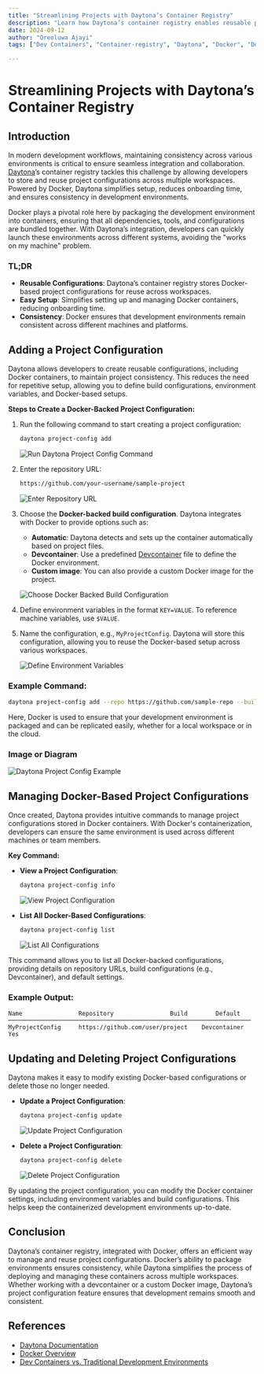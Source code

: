 ```yaml
---
title: "Streamlining Projects with Daytona’s Container Registry"  
description: "Learn how Daytona’s container registry enables reusable project configurations across multiple workspaces, using Docker to ensure consistency."  
date: 2024-09-12  
author: "Oreoluwa Ajayi"  
tags: ["Dev Containers", "Container-registry", "Daytona", "Docker", "Development"]  

---
```


# Streamlining Projects with Daytona’s Container Registry

## Introduction

In modern development workflows, maintaining consistency across various environments is critical to ensure seamless integration and collaboration. [Daytona](https://www.daytona.io)’s container registry tackles this challenge by allowing developers to store and reuse project configurations across multiple workspaces. Powered by Docker, Daytona simplifies setup, reduces onboarding time, and ensures consistency in development environments.

Docker plays a pivotal role here by packaging the development environment into containers, ensuring that all dependencies, tools, and configurations are bundled together. With Daytona’s integration, developers can quickly launch these environments across different systems, avoiding the "works on my machine" problem.

### TL;DR

- **Reusable Configurations**: Daytona’s container registry stores Docker-based project configurations for reuse across workspaces.
- **Easy Setup**: Simplifies setting up and managing Docker containers, reducing onboarding time.
- **Consistency**: Docker ensures that development environments remain consistent across different machines and platforms.

## Adding a Project Configuration

Daytona allows developers to create reusable configurations, including Docker containers, to maintain project consistency. This reduces the need for repetitive setup, allowing you to define build configurations, environment variables, and Docker-based setups.

**Steps to Create a Docker-Backed Project Configuration:**

1. Run the following command to start creating a project configuration:
   ```bash
   daytona project-config add
   ```

   ![Run Daytona Project Config Command](/assets/20240912_daytona_container_registry_img1.png)

2. Enter the repository URL:
   ```bash
   https://github.com/your-username/sample-project
   ```

   ![Enter Repository URL](/assets/20240912_daytona_container_registry_img2.png)

3. Choose the **Docker-backed build configuration**. Daytona integrates with Docker to provide options such as:
   - **Automatic**: Daytona detects and sets up the container automatically based on project files.
   - **Devcontainer**: Use a predefined [Devcontainer](https://code.visualstudio.com/docs/remote/containers) file to define the Docker environment.
   - **Custom image**: You can also provide a custom Docker image for the project.

   ![Choose Docker Backed Build Configuration](/assets/20240912_daytona_container_registry_img3.png)

4. Define environment variables in the format `KEY=VALUE`. To reference machine variables, use `$VALUE`.

5. Name the configuration, e.g., `MyProjectConfig`. Daytona will store this configuration, allowing you to reuse the Docker-based setup across various workspaces.

   ![Define Environment Variables](/assets/20240912_daytona_container_registry_img4.png)

### Example Command:

```bash
daytona project-config add --repo https://github.com/sample-repo --build Devcontainer --env "API_KEY=$API_KEY" --name MyProjectConfig
```

Here, Docker is used to ensure that your development environment is packaged and can be replicated easily, whether for a local workspace or in the cloud.

### Image or Diagram

![Daytona Project Config Example](/assets/20240912_daytona_container_registry_img5.png)

## Managing Docker-Based Project Configurations

Once created, Daytona provides intuitive commands to manage project configurations stored in Docker containers. With Docker's containerization, developers can ensure the same environment is used across different machines or team members.

**Key Command:**
- **View a Project Configuration**:
   ```bash
   daytona project-config info
   ```

   ![View Project Configuration](/assets/20240912_daytona_container_registry_img6.png)

- **List All Docker-Based Configurations**:
   ```bash
   daytona project-config list
   ```

   ![List All Configurations](/assets/20240912_daytona_container_registry_img7.png)

This command allows you to list all Docker-backed configurations, providing details on repository URLs, build configurations (e.g., Devcontainer), and default settings.

### Example Output:

```
Name                Repository                Build        Default
─────────────────────────────────────────────────────────────────────
MyProjectConfig     https://github.com/user/project    Devcontainer    Yes
```

## Updating and Deleting Project Configurations

Daytona makes it easy to modify existing Docker-based configurations or delete those no longer needed.

- **Update a Project Configuration**:
   ```bash
   daytona project-config update
   ```

   ![Update Project Configuration](/assets/20240912_daytona_container_registry_img8.png)

- **Delete a Project Configuration**:
   ```bash
   daytona project-config delete
   ```

   ![Delete Project Configuration](/assets/20240912_daytona_container_registry_img9.png)

By updating the project configuration, you can modify the Docker container settings, including environment variables and build configurations. This helps keep the containerized development environments up-to-date.

## Conclusion

Daytona’s container registry, integrated with Docker, offers an efficient way to manage and reuse project configurations. Docker’s ability to package environments ensures consistency, while Daytona simplifies the process of deploying and managing these containers across multiple workspaces. Whether working with a devcontainer or a custom Docker image, Daytona’s project configuration feature ensures that development remains smooth and consistent.

## References

- [Daytona Documentation](https://www.daytona.io)
- [Docker Overview](https://www.docker.com/get-started)
- [Dev Containers vs. Traditional Development Environments](https://www.daytona.io/dotfiles/dev-containers-vs-traditional-development-environments)

```
